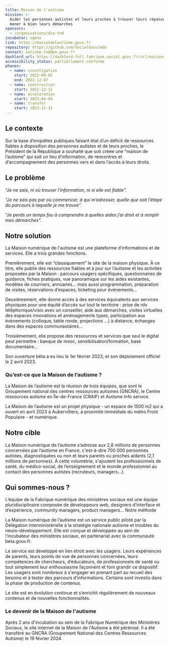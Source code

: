 ```yaml
---
title: Maison de l'autisme
mission: >-
  Aider les personnes autistes et leurs proches à trouver leurs réponses et à
  mener à bien leurs démarches
sponsors:
  - /organisations/dia-tnd
incubator: sgmas
link: https://maisondelautisme.gouv.fr
repository: https://github.com/SocialGouv/mda
contact: autisme.tnd@pm.gouv.fr
dashlord_url: https://dashlord-full.fabrique.social.gouv.fr/url/maisondelautisme-gouv-fr/
accessibility_status: partiellement conforme
phases:
  - name: investigation
    start: 2022-09-05
    end: 2022-12-07
  - name: construction
    start: 2022-12-12
  - name: acceleration
    start: 2023-04-04
  - name: transfer
    start: 2023-12-31
---
```

## Le contexte

Sur la base d’enquêtes publiques faisant état d’un déficit de ressources fiables à disposition des personnes autistes et de leurs proches, le Président de la République a souhaité que soit créée une “maison de l’autisme” qui soit un lieu d’information, de rencontres et d’accompagnement des personnes vers et dans l’accès à leurs droits. 

## Le problème 
*“Je ne sais, ni où trouver l’information, ni si elle est fiable”.*

*“Je ne sais pas par où commencer, à qui m’adresser, quelle que soit l’étape du parcours à laquelle je me trouve”.*

*“Je perds un temps fou à comprendre à quelles aides j’ai droit et à remplir mes démarches”.*


## Notre solution


La Maison numérique de l'autisme est une plateforme d’informations et de services. Elle a trois grandes fonctions. 

Premièrement, elle est “classiquement” le site de la maison physique. À ce titre, elle publie des ressources fiables et à jour sur l’autisme et les activités proposées par la Maison : parcours usagers spécifiques, questionnaires de guidance, fiches pratiques, vue panoramique sur les aides existantes, modèles de courriers, annuaires… mais aussi programmation, préparation de visites, réservations d’espaces, ticketing pour événements… 

Deuxièmement, elle donne accès à des services équivalents aux services physiques pour une équité d’accès sur tout le territoire : prise de rdv téléphonique/visio avec un conseiller, aide aux démarches, visites virtuelles des espaces innovations et aménagements types, participation aux évènements (colloque, table ronde, projections …) à distance, échanges dans des espaces communautaires…

Troisièmement, elle propose des ressources et services que seul le digital peut permettre : banque de mooc, sensibilisation/formation, base documentaire… 

Son ouverture bêta a eu lieu le 1er février 2023, et son déploiement officiel le 2 avril 2023. 

### Qu’est-ce que la Maison de l’autisme ?


La Maison de l’autisme est la réunion de trois équipes, que sont le Groupement national des centres ressources autismes (GNCRA), le Centre ressources autisme en Île-de-France (CRAIF) et Autisme Info service.

La Maison de l’autisme est un projet physique - un espace de 1500 m2 qui a ouvert en avril 2023 à Aubervilliers, à proximité immédiate du métro Front Populaire - et numérique. 

## Notre cible


La Maison numérique de l’autisme s’adresse aux 2,8 millions de personnes concernées par l’autisme en France, c'est-à-dire 700 000 personnes autistes, diagnostiquées ou non et leurs parents ou proches aidants (2,1 millions de personnes). À cette volumétrie, s'ajoutent les professionnels de santé, du médico-social, de l’enseignement et le monde professionnel au contact des personnes autistes (recruteurs, managers…).

## Qui sommes-nous ?

L’équipe de la Fabrique numérique des ministères sociaux est une équipe pluridisciplinaire composée de développeurs web, designers d’interface et d’expérience, community managers, product managers… 
Notre méthode

La Maison numérique de l’autisme est un service public piloté par la Délégation interministérielle à la stratégie nationale autisme et troubles du neuro-développement. Elle est conçue et développée au sein de l’incubateur des ministères sociaux, en partenariat avec la communauté beta.gouv.fr.

Le service est développé en lien étroit avec les usagers. Leurs expériences de parents, leurs points de vue de personnes concernées, leurs compétences de chercheurs, d’éducateurs, de professionnels de santé ou tout simplement leur enthousiasme façonnent et font grandir ce dispositif. Les usagers sont nombreux à s'engager en prenant part au recueil des besoins et à tester des parcours d’informations. Certains sont investis dans la phase de production de contenus. 

Le site est en évolution continue et s’enrichit régulièrement de nouveaux contenus et de nouvelles fonctionnalités.


### Le devenir de la Maison de l'autisme

Après 2 ans d'incubation au sein de la Fabrique Numérique des Ministères Sociaux, le site internet de la Maison de l'Autisme a été pérénisé. Il a été transféré au GNCRA (Groupement National des Centres Ressources Autisme) le 19 février 2024. 